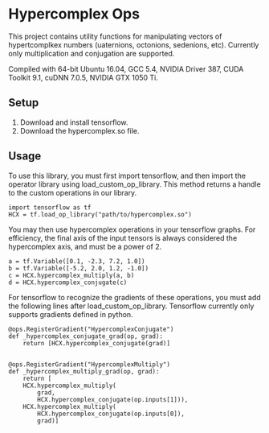 # Hypercomplex Ops

This project contains utility functions for manipulating vectors of hypertcomplkex numbers (uaternions, octonions, sedenions, etc). Currently only multiplication and conjugation are supported.

Compiled with 64-bit Ubuntu 16.04, GCC 5.4, NVIDIA Driver 387, CUDA Toolkit 9.1, cuDNN 7.0.5, NVIDIA GTX 1050 Ti.

## Setup

1. Download and install tensorflow.
2. Download the hypercomplex.so file.

## Usage

To use this library, you must first import tensorflow, and then import the operator library using load_custom_op_library. This method returns a handle to the custom operations in our library.

```
import tensorflow as tf
HCX = tf.load_op_library("path/to/hypercomplex.so")
```

You may then use hypercomplex operations in your tensorflow graphs. For efficiency, the final axis of the input tensors is always considered the hypercomplex axis, and must be a power of 2.

```
a = tf.Variable([0.1, -2.3, 7.2, 1.0])
b = tf.Variable([-5.2, 2.0, 1.2, -1.0])
c = HCX.hypercomplex_multiply(a, b)
d = HCX.hypercomplex_conjugate(c)
```

For tensorflow to recognize the gradients of these operations, you must add the following lines after load_custom_op_library. Tensorflow currently only supports gradients defined in python.

```
@ops.RegisterGradient("HypercomplexConjugate")
def _hypercomplex_conjugate_grad(op, grad):
    return [HCX.hypercomplex_conjugate(grad)]


@ops.RegisterGradient("HypercomplexMultiply")
def _hypercomplex_multiply_grad(op, grad):
    return [
    HCX.hypercomplex_multiply(
        grad,
        HCX.hypercomplex_conjugate(op.inputs[1])),
    HCX.hypercomplex_multiply(
        HCX.hypercomplex_conjugate(op.inputs[0]),
        grad)]
```
